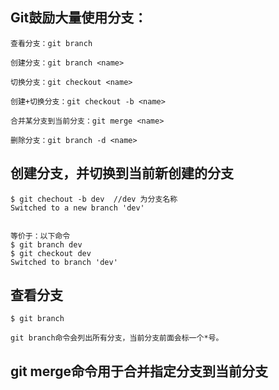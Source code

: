 ## Git鼓励大量使用分支：
```
查看分支：git branch

创建分支：git branch <name>

切换分支：git checkout <name>

创建+切换分支：git checkout -b <name>

合并某分支到当前分支：git merge <name>

删除分支：git branch -d <name>
```


## 创建分支，并切换到当前新创建的分支
```
$ git chechout -b dev  //dev 为分支名称
Switched to a new branch 'dev'


等价于：以下命令
$ git branch dev
$ git checkout dev
Switched to branch 'dev'
```

## 查看分支
```
$ git branch

git branch命令会列出所有分支，当前分支前面会标一个*号。
```

## git merge命令用于合并指定分支到当前分支
